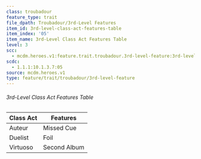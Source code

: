 ```yaml
---
class: troubadour
feature_type: trait
file_dpath: Troubadour/3rd-Level Features
item_id: 3rd-level-class-act-features-table
item_index: '05'
item_name: 3rd-Level Class Act Features Table
level: 3
scc:
  - mcdm.heroes.v1:feature.trait.troubadour.3rd-level-feature:3rd-level-class-act-features-table
scdc:
  - 1.1.1:10.1.3.7:05
source: mcdm.heroes.v1
type: feature/trait/troubadour/3rd-level-feature
---
```


###### 3rd-Level Class Act Features Table

| Class Act | Features     |
| --------- | ------------ |
| Auteur    | Missed Cue   |
| Duelist   | Foil         |
| Virtuoso  | Second Album |
